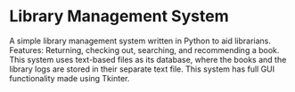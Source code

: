 # Library Management System
A simple library management system written in Python to aid librarians. 
Features:
 Returning, checking out, searching, and recommending a book. 
This system uses text-based files as its database, where the books and the library logs are stored in their separate text file.
This system has full GUI functionality made using Tkinter.
 
